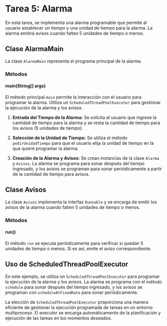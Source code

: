 # Tarea 5: Alarma

En esta tarea, se implementa una alarma programable que permite al usuario establecer un tiempo y una unidad de tiempo
para la alarma. La alarma emitirá avisos cuando falten 5 unidades de tiempo o menos.

## Clase AlarmaMain

La clase `AlarmaMain` representa el programa principal de la alarma.

### Métodos

#### main(String[] args)

El método principal `main` permite la interacción con el usuario para programar la alarma. Utiliza
un `ScheduledThreadPoolExecutor` para gestionar la ejecución de la alarma y los avisos.

1. **Entrada del Tiempo de la Alarma:** Se solicita al usuario que ingrese la cantidad de tiempo para la alarma y se
   resta la cantidad de tiempo para los avisos (5 unidades de tiempo).

2. **Selección de la Unidad de Tiempo:** Se utiliza el método `pedirUnidadTiempo` para que el usuario elija la unidad de
   tiempo en la que quiere programar la alarma.

3. **Creación de la Alarma y Avisos:** Se crean instancias de la clase `Alarma` y `Avisos`. La alarma se programa para
   sonar después del tiempo ingresado, y los avisos se programan para sonar periódicamente a partir de la cantidad de
   tiempo para avisos.

## Clase Avisos

La clase `Avisos` implementa la interfaz `Runnable` y se encarga de emitir los avisos de la alarma cuando falten 5
unidades de tiempo o menos.

### Métodos

#### run()

El método `run` se ejecuta periódicamente para verificar si quedan 5 unidades de tiempo o menos. Si es así, emite el
aviso correspondiente.

## Uso de ScheduledThreadPoolExecutor

En este ejemplo, se utiliza un `ScheduledThreadPoolExecutor` para programar la ejecución de la alarma y los avisos. La
alarma se programa con el método `schedule` para sonar después del tiempo ingresado, y los avisos se programan
con `scheduleAtFixedRate` para sonar periódicamente.

La elección de `ScheduledThreadPoolExecutor` proporciona una manera eficiente de gestionar la ejecución programada de
tareas en un entorno multiproceso. El executor se encarga automáticamente de la planificación y ejecución de las tareas
en los momentos deseados.
